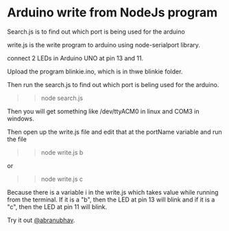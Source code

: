 <h1>Arduino write from NodeJs program</h1>

Search.js is to find out which port is being used for the arduino

write.js is the write program to arduino using node-serialport library.

connect 2 LEDs in Arduino UNO at pin 13 and 11.

Upload the program blinkie.ino, which is in thwe blinkie folder.

Then run the search.js to find out which port is beling used for the arduino.

>> node search.js

Then you will get something like /dev/ttyACM0 in linux and COM3 in windows.

Then open up the write.js file and edit that at the portName variable and run the file

>> node write.js b

or

>> node write.js c

Because there is a variable i in the write.js which takes value while running from the terminal.
If it is a "b", then the LED at pin 13 will blink and if it is a "c", then the LED at pin 11 will blink.

Try it out <a href = "http://twitter.com/abraubhav">@abranubhav</a>.

